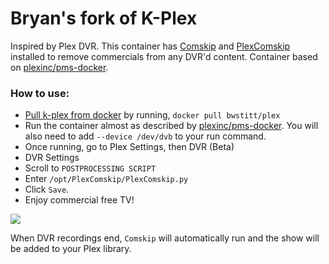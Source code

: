 # Bryan's fork of K-Plex

Inspired by Plex DVR. This container has [Comskip](https://github.com/erikkaashoek/Comskip) and [PlexComskip](https://github.com/ekim1337/PlexComskip) installed to remove commercials from any DVR'd content. Container based on [plexinc/pms-docker](https://hub.docker.com/r/plexinc/pms-docker/).

### How to use:
- [Pull k-plex from docker](https://hub.docker.com/r/kmcgill88/k-plex/) by running, `docker pull bwstitt/plex`
- Run the container almost as described by [plexinc/pms-docker](https://hub.docker.com/r/plexinc/pms-docker/). You will also need to add `--device /dev/dvb` to your run command.
- Once running, go to Plex Settings, then DVR (Beta)
- DVR Settings
- Scroll to `POSTPROCESSING SCRIPT`
- Enter `/opt/PlexComskip/PlexComskip.py`
- Click `Save`.
- Enjoy commercial free TV!

![](http://mcgilldevtech.com/img/github/kplex/k-plex.jpeg)

When DVR recordings end, `Comskip` will automatically run and the show will be added to your Plex library.
